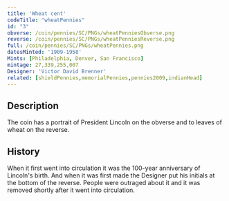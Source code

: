 ```yaml
---
title: 'Wheat cent'
codeTitle: "wheatPennies"
id: "3"
obverse: /coin/pennies/SC/PNGs/wheatPenniesObverse.png
reverse: /coin/pennies/SC/PNGs/wheatPenniesReverse.png
full: /coin/pennies/SC/PNGs/wheatPennies.png
datesMinted: '1909-1958'
Mints: [Philadelphia, Denver, San Francisco]
mintage: 27,339,255,007
Designer: 'Victor David Brenner'
related: [shieldPennies,memorialPennies,pennies2009,indianHead]
---
```


## Description

The coin has a portrait of President Lincoln on the obverse and to leaves of wheat on the reverse.

## History

When it first went into circulation it was the 100-year anniversary of Lincoln's birth. And when it was first made the Designer put his initials at the bottom of the reverse. People were outraged about it and it was removed shortly after it went into circulation.